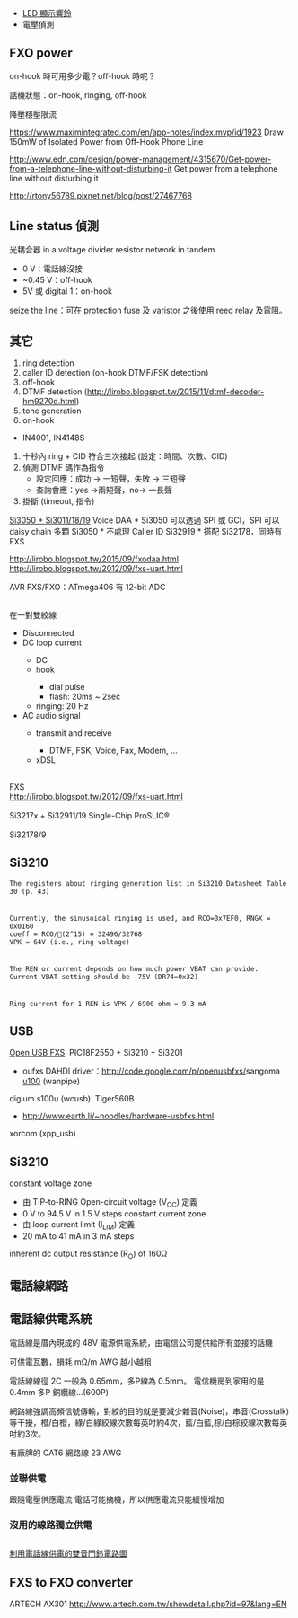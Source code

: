 * [LED 顯示響鈴 ](http://lirobo.blogspot.tw/2014/02/led.html)
* 電壓偵測

## FXO power

on-hook 時可用多少電？off-hook 時呢？

話機狀態：on-hook, ringing, off-hook

降壓穩壓限流

https://www.maximintegrated.com/en/app-notes/index.mvp/id/1923 Draw 150mW of Isolated Power from Off-Hook Phone Line

http://www.edn.com/design/power-management/4315670/Get-power-from-a-telephone-line-without-disturbing-it Get power from a telephone line without disturbing it

http://rtony56789.pixnet.net/blog/post/27467768

## Line status 偵測
光耦合器 in a voltage divider resistor network in tandem
* 0 V：電話線沒接
* ~0.45 V：off-hook
* 5V 或 digital 1：on-hook

seize the line：可在 protection fuse 及 varistor 之後使用 reed relay 及電阻。

## 其它
1. ring detection
1. caller ID detection (on-hook DTMF/FSK detection)
1. off-hook
1. DTMF detection (http://lirobo.blogspot.tw/2015/11/dtmf-decoder-hm9270d.html)
1. tone generation
1. on-hook
* IN4001, IN4148S

1. 十秒內 ring + CID 符合三次接起 (設定：時間、次數、CID)
1. 偵測 DTMF 碼作為指令
	* 設定回應：成功 -> 一短聲，失敗 -> 三短聲
	* 查詢會應：yes ->兩短聲，no-> 一長聲
1. 掛斷 (timeout, 指令)

[Si3050 + Si3011/18/19](https://www.silabs.com/Support%20Documents/TechnicalDocs/Si3050-11-18-19.pdf) Voice DAA
	* Si3050 可以透過 SPI 或 GCI，SPI 可以 daisy chain 多顆 Si3050
	* 不處理 Caller ID
Si32919
	* 搭配 Si32178，同時有 FXS

http://lirobo.blogspot.tw/2015/09/fxodaa.html
http://lirobo.blogspot.tw/2012/09/fxs-uart.html

AVR FXS/FXO：ATmega406 有 12-bit ADC

##
在一對雙絞線<br>
<ul><li>Disconnected</li>
<li>DC loop current</li>
<ul><li>DC</li>
<li>hook</li>
<ul><li>dial pulse</li>
<li>flash: 20ms ~ 2sec</li></ul>
<li>ringing: 20 Hz</li></ul>
<li>AC audio signal</li>
<ul><li>transmit and receive</li>
<ul><li>DTMF, FSK, Voice, Fax, Modem, ...</li></ul>
<li>xDSL<br>
</li></ul></ul>
<br>
FXS<br>
<a href="http://lirobo.blogspot.tw/2012/09/fxs-uart.html">http://lirobo.blogspot.tw/2012/09/fxs-uart.html</a><br>
<br>
Si3217x + Si32911/19 Single-Chip ProSLIC® <br>
<br>
Si32178/9<br>
<h2>Si3210</h2>
<code>The registers about ringing generation list in Si3210 Datasheet Table 30 (p. 43)</code><br>
<br>
<br>
<code>Currently, the sinusoidal ringing is used, and RCO=0x7EF0, RNGX = 0x0160</code><br>
<code>coeff = RCO/(2^15) = 32496/32768</code><br>
<code>VPK = 64V (i.e., ring voltage)</code><br>
<br>
<br>
<code>The REN or current depends on how much power VBAT can provide.</code><br>
<code>Current VBAT setting should be -75V (DR74=0x32)</code><br>
<br>
<br>
<code>Ring current for 1 REN is VPK / 6900 ohm = 9.3 mA</code>
<h2>USB</h2>
<a href="https://openusbfxs.wordpress.com/">Open USB FXS</a>: PIC18F2550 + Si3210 + Si3201<br>
<ul><li>oufxs DAHDI driver：<a href="http://code.google.com/p/openusbfxs/">http://code.google.com/p/openusbfxs/</a>sangoma <a href="http://www.sangoma.com/telecom-interface-boards/analog-voice-boards/usb_fxo.html">u100</a> (wanpipe)</li></ul>
digium s100u (wcusb): Tiger560B <br>
<ul><li><a href="http://www.earth.li/~noodles/hardware-usbfxs.html">http://www.earth.li/~noodles/hardware-usbfxs.html</a></li></ul>
xorcom (xpp_usb)<br>

## Si3210
constant voltage zone
* 由 TIP-to-RING Open-circuit voltage (V<sub>OC</sub>) 定義
* 0 V to 94.5 V in 1.5 V  steps
constant current zone
* 由 loop current limit (I<sub>LIM</sub>) 定義
* 20 mA to 41 mA in 3 mA steps

inherent dc output resistance (R<sub>O</sub>) of 160Ω

## 電話線網路

## 電話線供電系統
電話線是厝內現成的 48V 電源供電系統，由電信公司提供給所有並接的話機

可供電瓦數，損耗
mΩ/m
AWG 越小越粗

電話線線徑 2C 一般為 0.65mm，多P線為 0.5mm。
電信機房到家用的是 0.4mm 多P 銅纜線...(600P)

網路線強調高頻信號傳輸，對絞的目的就是要減少雜音(Noise)，串音(Crosstalk)等干擾，橙/白橙，綠/白綠絞線次數每英吋約4次，藍/白藍,棕/白棕絞線次數每英吋約3次。

有廠牌的 CAT6 網路線 23 AWG

### 並聯供電
跟隨電壓供應電流
電話可能摘機，所以供應電流只能緩慢增加

### 沒用的線路獨立供電

##
[利用電話線供電的雙音門鈴電路圖](http://cocdig.com/docs/show-post-33268.html)

## FXS to FXO converter
ARTECH AX301 http://www.artech.com.tw/showdetail.php?id=97&lang=EN
